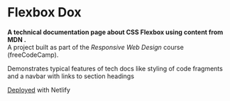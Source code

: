 # Flexbox Dox
**A technical documentation page about CSS Flexbox using content from MDN .**<br>
A project built as part of the *Responsive Web Design* course (freeCodeCamp).

Demonstrates typical features of tech docs like styling of code fragments and a navbar with links to section headings

[Deployed](#) with Netlify

